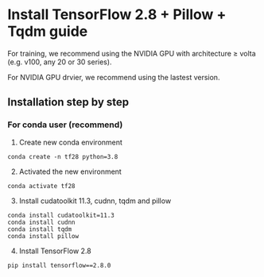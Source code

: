 # Install TensorFlow 2.8  + Pillow + Tqdm guide

For training, we recommend using the NVIDIA GPU with architecture ≥ volta (e.g. v100, any 20 or 30 series).

For NVIDIA GPU drvier, we recommend using the lastest version.

## Installation step by step

### For conda user (recommend)

1. Create new conda environment
```
conda create -n tf28 python=3.8
```
2. Activated the new environment
```
conda activate tf28
```
3. Install cudatoolkit 11.3, cudnn, tqdm and pillow
```
conda install cudatoolkit=11.3
conda install cudnn
conda install tqdm
conda install pillow
```
4. Install TensorFlow 2.8

```
pip install tensorflow==2.8.0
```

